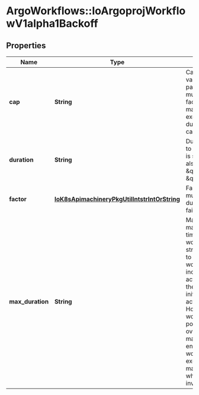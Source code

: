 # ArgoWorkflows::IoArgoprojWorkflowV1alpha1Backoff

## Properties
Name | Type | Description | Notes
------------ | ------------- | ------------- | -------------
**cap** | **String** | Cap is a limit on revised values of the duration parameter. If a multiplication by the factor parameter would make the duration exceed the cap then the duration is set to the cap | [optional] 
**duration** | **String** | Duration is the amount to back off. Default unit is seconds, but could also be a duration (e.g. \&quot;2m\&quot;, \&quot;1h\&quot;) | [optional] 
**factor** | [**IoK8sApimachineryPkgUtilIntstrIntOrString**](IoK8sApimachineryPkgUtilIntstrIntOrString.md) | Factor is a factor to multiply the base duration after each failed retry | [optional] 
**max_duration** | **String** | MaxDuration is the maximum amount of time allowed for a workflow in the backoff strategy. It is important to note that if the workflow template includes activeDeadlineSeconds, the pod&#39;s deadline is initially set with activeDeadlineSeconds. However, when the workflow fails, the pod&#39;s deadline is then overridden by maxDuration. This ensures that the workflow does not exceed the specified maximum duration when retries are involved. | [optional] 


